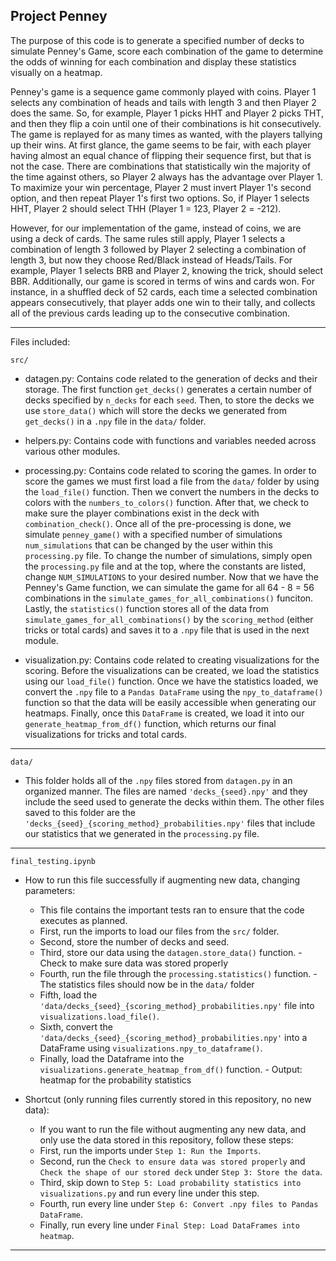 ## Project Penney

The purpose of this code is to generate a specified number of decks to simulate Penney's Game, score each combination of the game to determine 
the odds of winning for each combination and display these statistics visually on a heatmap. 

Penney's game is a sequence game commonly played with coins. Player 1 selects any combination of heads and tails with length 3
and then Player 2 does the same. So, for example, Player 1 picks HHT and Player 2 picks THT, and then they flip a coin until
one of their combinations is hit consecutively. The game is replayed for as many times as wanted, with the players tallying up
their wins. At first glance, the game seems to be fair, with each player having almost an equal chance of flipping their
sequence first, but that is not the case. There are combinations that statistically win the majority of the time against
others, so Player 2 always has the advantage over Player 1. To maximize your win percentage, Player 2 must invert Player 1's 
second option, and then repeat Player 1's first two options. So, if Player 1 selects HHT, Player 2 should select THH 
(Player 1 = 123, Player 2 = -212).

However, for our implementation of the game, instead of coins, we are using a deck of cards. The same rules still apply,
Player 1 selects a combination of length 3 followed by Player 2 selecting a combination of length 3, but now they 
choose Red/Black instead of Heads/Tails. For example, Player 1 selects BRB and Player 2, knowing the trick, should select
BBR. Additionally, our game is scored in terms of wins and cards won. For instance, in a shuffled deck of 52 cards, each time 
a selected combination appears consecutively, that player adds one win to their tally, and collects all of the previous cards
leading up to the consecutive combination. 

---

Files included:

`src/`

- datagen.py: Contains code related to the generation of decks and their storage. The first function `get_decks()` generates a certain number of decks specified by `n_decks` for each `seed`. Then, to store the decks we use `store_data()` which will store the decks we generated from `get_decks()` in a `.npy` file in the `data/` folder.

- helpers.py: Contains code with functions and variables needed across various other modules. 

- processing.py: Contains code related to scoring the games. In order to score the games we must first load a file from the `data/` folder by using the `load_file()` function. Then we convert the numbers in the decks to colors with the `numbers_to_colors()` function. After that, we check to make sure the player combinations exist in the deck with `combination_check()`. Once all of the pre-processing is done, we simulate `penney_game()` with a specified number of simulations `num_simulations` that can be changed by the user within this `processing.py` file. To change the number of simulations, simply open the `processing.py` file and at the top, where the constants are listed, change `NUM_SIMULATIONS` to your desired number. Now that we have the Penney's Game function, we can simulate the game for all 64 - 8 = 56 combinations in the `simulate_games_for_all_combinations()` funciton. Lastly, the `statistics()` function stores all of the data from `simulate_games_for_all_combinations()` by the `scoring_method` (either tricks or total cards) and saves it to a `.npy` file that is used in the next module. 

- visualization.py: Contains code related to creating visualizations for the scoring. Before the visualizations can be created, we load the statistics using our `load_file()` function. Once we have the statistics loaded, we convert the `.npy` file to a `Pandas DataFrame` using the `npy_to_dataframe()` function so that the data will be easily accessible when generating our heatmaps. Finally, once this `DataFrame` is created, we load it into our `generate_heatmap_from_df()` function, which returns our final visualizations for tricks and total cards. 

---

`data/` 

- This folder holds all of the `.npy` files stored from `datagen.py` in an organized manner. The files are named `'decks_{seed}.npy'` and they include the seed used to generate the decks within them. The other files saved to this folder are the `'decks_{seed}_{scoring_method}_probabilities.npy'` files that include our statistics that we generated in the `processing.py` file. 

---

`final_testing.ipynb`

- How to run this file successfully if augmenting new data, changing parameters:
    - This file contains the important tests ran to ensure that the code executes as planned.
    - First, run the imports to load our files from the `src/` folder.
    - Second, store the number of decks and seed.
    - Third, store our data using the `datagen.store_data()` function.
          - Check to make sure data was stored properly
    - Fourth, run the file through the `processing.statistics()` function.
          - The statistics files should now be in the `data/` folder
    - Fifth, load the `'data/decks_{seed}_{scoring_method}_probabilities.npy'` file into `visualizations.load_file()`.
    - Sixth, convert the `'data/decks_{seed}_{scoring_method}_probabilities.npy'` into a DataFrame using `visualizations.npy_to_dataframe()`. 
    - Finally, load the Dataframe into the `visualizations.generate_heatmap_from_df()` function.
          - Output: heatmap for the probability statistics 

- Shortcut (only running files currently stored in this repository, no new data):
    - If you want to run the file without augmenting any new data, and only use the data stored in this repository, follow these steps:
    - First, run the imports under `Step 1: Run the Imports`.
    - Second, run the `Check to ensure data was stored properly` and `Check the shape of our stored deck` under `Step 3: Store the data`.
    - Third, skip down to `Step 5: Load probability statistics into visualizations.py` and run every line under this step.
    - Fourth, run every line under `Step 6: Convert .npy files to Pandas DataFrame`.
    - Finally, run every line under `Final Step: Load DataFrames into heatmap`.
---
